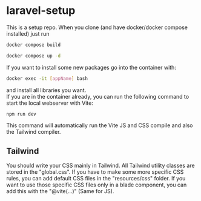 # laravel-setup
This is a setup repo. When you clone (and have docker/docker compose installed) just run 
```bash
docker compose build
```

```bash
docker compose up -d
```

If you want to install some new packages go into the container with:

```bash
docker exec -it [appName] bash
```

and install all libraries you want. <br> If you are in the container already, you can run the following command to start the local webserver with Vite:

```bash
npm run dev
```

This command will automatically run the Vite JS and CSS compile and also the Tailwind compiler.

## Tailwind
You should write your CSS mainly in Tailwind. All Tailwind utility classes are stored in the "global.css". If you have to make some more specific CSS rules, you can add default CSS files in the "resources/css" folder. If you want to use those specific CSS files only in a blade component, you can add this with the "@vite(...)" (Same for JS).
